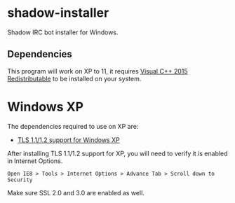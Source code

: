 # shadow-installer
Shadow IRC bot installer for Windows.

## Dependencies
This program will work on XP to 11, it requires [Visual C++ 2015 Redistributable](https://www.microsoft.com/en-us/download/details.aspx?id=52685) to be installed on your system.

# Windows XP

The dependencies required to use on XP are:
* [TLS 1.1/1.2 support for Windows XP](https://github.com/FaultlineHC/TLSonXP)

After installing TLS 1.1/1.2 support for XP, you will need to verify it is enabled in Internet Options. 

    Open IE8 > Tools > Internet Options > Advance Tab > Scroll down to Security
    
Make sure SSL 2.0 and 3.0 are enabled as well.

